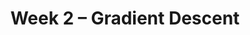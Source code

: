 ---
    title: Week 2 – Gradient Descent
    weekNumber: 2
    days:
      - date: 2023-4-10
        events:
          "**LEC 4**{: .label .label-lecture } (coming soon)":
      - date: 2023-4-11
        events:
          "**HW 1**{: .label .label-hw } (coming soon)":
      - date: 2023-4-12
        events:
          "**LEC 5**{: .label .label-lecture } (coming soon)":
          "**DISC**{: .label .label-disc } Groupwork 2":
      - date: 2023-4-14
        events:
          "**LEC 6**{: .label .label-lecture } (coming soon)":
---